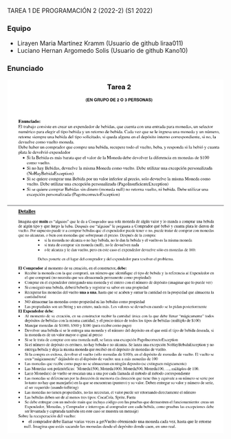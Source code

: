 TAREA 1 DE PROGRAMACIÓN 2 (2022-2) (S1 2022)

### Equipo
* Lirayen Maria Martinez Kramm (Usuario de github liraa011)
* Luciano Hernan Argomedo Solis (Usuario de github Kano10)

### Enunciado

![Image text](https://github.com/Kano10/Tarea2-Progra2/blob/main/Enunciado%201.png)
![Image text](https://github.com/Kano10/Tarea2-Progra2/blob/main/Enunciado%202.png)
